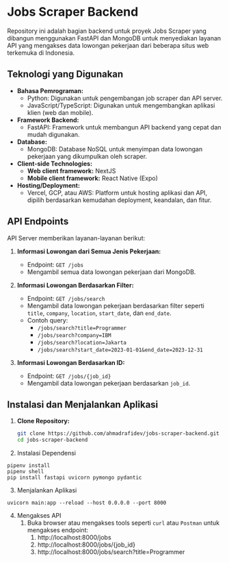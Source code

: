 # Jobs Scraper Backend

Repository ini adalah bagian backend untuk proyek Jobs Scraper yang dibangun menggunakan FastAPI dan MongoDB untuk menyediakan layanan API yang mengakses data lowongan pekerjaan dari beberapa situs web terkemuka di Indonesia.

## Teknologi yang Digunakan

- **Bahasa Pemrograman:**
  - Python: Digunakan untuk pengembangan job scraper dan API server.
  - JavaScript/TypeScript: Digunakan untuk mengembangkan aplikasi klien (web dan mobile).
- **Framework Backend:**
  - FastAPI: Framework untuk membangun API backend yang cepat dan mudah digunakan.
- **Database:**
  - MongoDB: Database NoSQL untuk menyimpan data lowongan pekerjaan yang dikumpulkan oleh scraper.
- **Client-side Technologies:**
  - **Web client framework:** NextJS 
  - **Mobile client framework:** React Native (Expo)
- **Hosting/Deployment:**
  - Vercel, GCP, atau AWS: Platform untuk hosting aplikasi dan API, dipilih berdasarkan kemudahan deployment, keandalan, dan fitur.

## API Endpoints

API Server memberikan layanan-layanan berikut:

1. **Informasi Lowongan dari Semua Jenis Pekerjaan:**
   - Endpoint: `GET /jobs`
   - Mengambil semua data lowongan pekerjaan dari MongoDB.

2. **Informasi Lowongan Berdasarkan Filter:**
   - Endpoint: `GET /jobs/search`
   - Mengambil data lowongan pekerjaan berdasarkan filter seperti `title`, `company`, `location`, `start_date`, dan `end_date`.
   - Contoh query:
     - `/jobs/search?title=Programmer`
     - `/jobs/search?company=IBM`
     - `/jobs/search?location=Jakarta`
     - `/jobs/search?start_date=2023-01-01&end_date=2023-12-31`

3. **Informasi Lowongan Berdasarkan ID:**
   - Endpoint: `GET /jobs/{job_id}`
   - Mengambil data lowongan pekerjaan berdasarkan `job_id`.

## Instalasi dan Menjalankan Aplikasi

1. **Clone Repository:**
   ```sh
   git clone https://github.com/ahmadrafidev/jobs-scraper-backend.git
   cd jobs-scraper-backend
   ```

2. Instalasi Dependensi
  ```
  pipenv install
  pipenv shell
  pip install fastapi uvicorn pymongo pydantic
  ```

3. Menjalankan Aplikasi 
  ```
  uvicorn main:app --reload --host 0.0.0.0 --port 8000
  ```

4. Mengakses API
   1. Buka browser atau mengakses tools seperti `curl` atau `Postman` untuk mengakses endpoint:
      1. http://localhost:8000/jobs
      2. http://localhost:8000/jobs/{job_id}
      3. http://localhost:8000/jobs/search?title=Programmer

